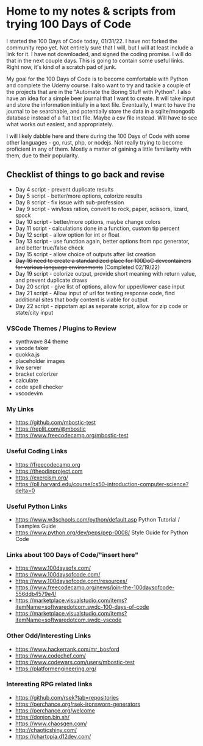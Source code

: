 # Home to my notes & scripts from trying 100 Days of Code

I started the 100 Days of Code today, 01/31/22.  I have not forked the community repo yet.  Not entirely sure that I will, but I will at least include a link for it.  I have not downloaded, and signed the coding promise.  I will do that in the next couple days.  This is going to contain some useful links.  Right now, it's kind of a scratch pad of junk.

My goal for the 100 Days of Code is to become comfortable with Python and complete the Udemy course.  I also want to try and tackle a couple of the projects that are in the "Automate the Boring Stuff with Python".  I also have an idea for a simple beer journal that I want to create.  It will take input and store the information initially in a text file.  Eventually, I want to have the journal to be searchable, and potentially store the data in a sqlite/mongodb database instead of a flat text file.  Maybe a csv file instead.  Will have to see what works out easiest, and appropriately.

I will likely dabble here and there during the 100 Days of Code with some other languages - go, rust, php, or nodejs.  Not really trying to become proficient in any of them.  Mostly a matter of gaining a little familiarity with them, due to their popularity.



## Checklist of things to go back and revise

- Day 4 script - prevent duplicate results
- Day 5 script - better/more options, colorize results
- Day 8 script - fix issue with sub-profession
- Day 9 script - win/loss ration, convert to rock, paper, scissors, lizard, spock
- Day 10 script - better/more options, maybe change colors
- Day 11 script - calculations done in a function, custom tip percent
- Day 12 script - allow option for int or float
- Day 13 script - use function again, better options from npc generator, and better true/false check
- Day 15 script - allow choice of outputs after list creation
- ~~Day 16 need to create a standardized place for 100DoC devcontainers for various language environments~~ (Completed 02/19/22)
- Day 19 script - colorize output, provide short meaning with return value, and prevent duplicate draws
- Day 20 script - give list of options, allow for upper/lower case input
- Day 21 script - Allow input of url for testing response code, find additional sites that body content is viable for output
- Day 22 script - zippotam api as separate script, allow for zip code or state/city input

### VSCode Themes / Plugins to Review

- synthwave 84 theme
- vscode faker
- quokka.js
- placeholder images
- live server
- bracket colorizer
- calculate
- code spell checker
- vscodevim


### My Links

- https://github.com/mbostic-test
- https://replit.com/@mbostic
- https://www.freecodecamp.org/mbostic-test

### Useful Coding Links

- https://freecodecamp.org
- https://theodinproject.com
- https://exercism.org/
- https://pll.harvard.edu/course/cs50-introduction-computer-science?delta=0


### Useful Python Links

- https://www.w3schools.com/python/default.asp        Python Tutorial / Examples Guide
- https://www.python.org/dev/peps/pep-0008/           Style Guide for Python Code


### Links about 100 Days of Code/"insert here"

- https://www.100daysofx.com/
- https://www.100daysofcode.com/
- https://www.100daysofcode.com/resources/
- https://www.freecodecamp.org/news/join-the-100daysofcode-556ddb4579e4/
- https://marketplace.visualstudio.com/items?itemName=softwaredotcom.swdc-100-days-of-code
- https://marketplace.visualstudio.com/items?itemName=softwaredotcom.swdc-vscode


### Other Odd/Interesting Links

- https://www.hackerrank.com/mr_bosford
- https://www.codechef.com/
- https://www.codewars.com/users/mbostic-test
- https://platformengineering.org/


### Interesting RPG related links

- https://github.com/rsek?tab=repositories
- https://perchance.org/rsek-ironsworn-generators
- https://perchance.org/welcome
- https://donjon.bin.sh/
- https://www.chaosgen.com/
- http://chaoticshiny.com/
- https://chartopia.d12dev.com/
